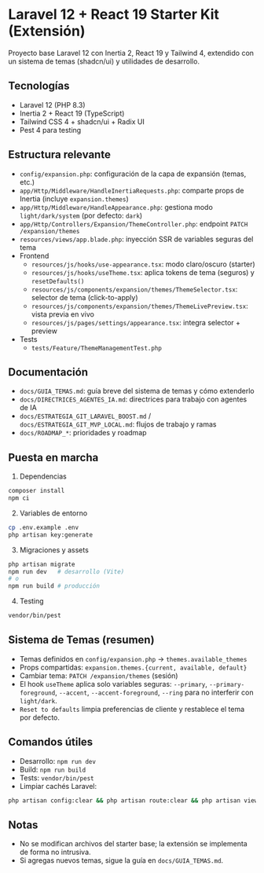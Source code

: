 # Laravel 12 + React 19 Starter Kit (Extensión)

Proyecto base Laravel 12 con Inertia 2, React 19 y Tailwind 4, extendido con un sistema de temas (shadcn/ui) y utilidades de desarrollo.

## Tecnologías

- Laravel 12 (PHP 8.3)
- Inertia 2 + React 19 (TypeScript)
- Tailwind CSS 4 + shadcn/ui + Radix UI
- Pest 4 para testing

## Estructura relevante

- `config/expansion.php`: configuración de la capa de expansión (temas, etc.)
- `app/Http/Middleware/HandleInertiaRequests.php`: comparte props de Inertia (incluye `expansion.themes`)
- `app/Http/Middleware/HandleAppearance.php`: gestiona modo `light/dark/system` (por defecto: `dark`)
- `app/Http/Controllers/Expansion/ThemeController.php`: endpoint `PATCH /expansion/themes`
- `resources/views/app.blade.php`: inyección SSR de variables seguras del tema
- Frontend
  - `resources/js/hooks/use-appearance.tsx`: modo claro/oscuro (starter)
  - `resources/js/hooks/useTheme.tsx`: aplica tokens de tema (seguros) y `resetDefaults()`
  - `resources/js/components/expansion/themes/ThemeSelector.tsx`: selector de tema (click-to-apply)
  - `resources/js/components/expansion/themes/ThemeLivePreview.tsx`: vista previa en vivo
  - `resources/js/pages/settings/appearance.tsx`: integra selector + preview
- Tests
  - `tests/Feature/ThemeManagementTest.php`

## Documentación

- `docs/GUIA_TEMAS.md`: guía breve del sistema de temas y cómo extenderlo
- `docs/DIRECTRICES_AGENTES_IA.md`: directrices para trabajo con agentes de IA
- `docs/ESTRATEGIA_GIT_LARAVEL_BOOST.md` / `docs/ESTRATEGIA_GIT_MVP_LOCAL.md`: flujos de trabajo y ramas
- `docs/ROADMAP_*`: prioridades y roadmap

## Puesta en marcha

1) Dependencias

```bash
composer install
npm ci
```

2) Variables de entorno

```bash
cp .env.example .env
php artisan key:generate
```

3) Migraciones y assets

```bash
php artisan migrate
npm run dev   # desarrollo (Vite)
# o
npm run build # producción
```

4) Testing

```bash
vendor/bin/pest
```

## Sistema de Temas (resumen)

- Temas definidos en `config/expansion.php` → `themes.available_themes`
- Props compartidas: `expansion.themes.{current, available, default}`
- Cambiar tema: `PATCH /expansion/themes` (sesión)
- El hook `useTheme` aplica solo variables seguras: `--primary`, `--primary-foreground`, `--accent`, `--accent-foreground`, `--ring` para no interferir con `light/dark`.
- `Reset to defaults` limpia preferencias de cliente y restablece el tema por defecto.

## Comandos útiles

- Desarrollo: `npm run dev`
- Build: `npm run build`
- Tests: `vendor/bin/pest`
- Limpiar cachés Laravel:

```bash
php artisan config:clear && php artisan route:clear && php artisan view:clear
```

## Notas

- No se modifican archivos del starter base; la extensión se implementa de forma no intrusiva.
- Si agregas nuevos temas, sigue la guía en `docs/GUIA_TEMAS.md`.
